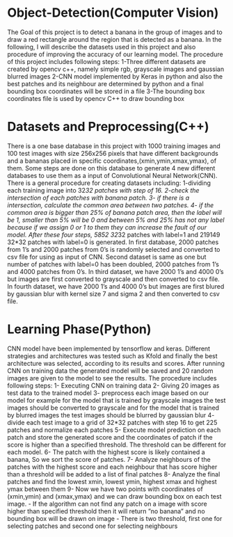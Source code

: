 # Object-Detection(Computer Vision)
The Goal of this project is to detect a banana in the group of images and to draw a red rectangle around the region that is detected as a banana.  In the following, I will describe the datasets used in this project and also procedure of improving the accuracy of our learning model. The procedure of this project includes following steps: 1-Three different datasets are created by opencv c++, namely simple rgb, grayscale images and gaussian blurred images 2-CNN model implemented by Keras in python and also the best patches and its neighbour are determined by python and a final bounding box coordinates will be stored in a file 3-The bounding box coordinates file is used by opencv C++ to draw bounding box

# Datasets and Preprocessing(C++)
There is a one base database in this project with 1000 training images and 100 test images with size 256x256 pixels that have different backgrounds and a bananas placed in specific coordinates,(xmin,ymin,xmax,ymax), of them. Some steps are done on this database to generate 4 new different databases to use them as a input of Convolutional Neural Network(CNN). There is a general procedure for creating datasets including: 1-dividing each training image into 32*32 patches with step of 16. 2-check the intersection of each patches with banana patch. 3- if there is a intersection, calculate the common area between two patches. 4- if the common area is bigger than 25% of banana patch area, then the label will be 1, smaller than 5% will be 0 and between 5% and 25% has not any label because if we assign 0 or 1 to them they can increase the fault of our model. After these four steps, 5852 32*32 patches with label=1 and 219149 32*32 patches with label=0 is generated. In first database, 2000 patches from 1’s and 2000 patches from 0’s is randomly selected and converted to csv file for using as input of CNN. Second dataset is same as one but number of patches with label=0 has been doubled, 2000 patches from 1’s and 4000 patches from 0’s. In third dataset, we have 2000 1’s and 4000 0’s but images are first converted to grayscale and then converted to csv file. In fourth dataset, we have 2000 1’s and 4000 0’s but images are first blured by gaussian blur with kernel size 7 and sigma 2 and then converted to csv file.

# Learning Phase(Python)
CNN model have been implemented by tensorflow and keras. Different strategies and architectures was tested such as Kfold and finally the best architecture was selected, according to its results and scores. After running CNN on training data the generated model will be saved and 20 random images are given to the model to see the results. The procedure includes following steps: 1- Executing CNN on training data 2- Giving 20 images as test data to the trained model 3- preprocess each image based on our model for example for the model that is trained by grayscale images the test images should be converted to grayscale and for the model that is trained by blurred images the test images should be blurred by gaussian blur 4- divide each test image to a grid of 32*32 patches with step 16 to get 225 patches and normalize each patches 5- Execute model prediction on each patch and store the generated score and the coordinates of patch if the score is higher than a specified threshold. The threshold can be different for each model. 6- The patch with the highest score is likely contained a banana, So we sort the score of patches. 7- Analyze neighbours of the patches with the highest score and each neighbour that has score higher than a threshold will be added to a list of final patches 8- Analyze the final patches and find the lowest xmin, lowest ymin, highest xmax and highest ymax between them 9- Now we have two points with coordinates of (xmin,ymin) and (xmax,ymax) and we can draw bounding box on each test image. - If the algorithm can not find any patch on a image with score higher than specified threshold then it will return ”no banana” and no bounding box will be drawn on image - There is two threshold, first one for selecting patches and second one for selecting neighbours
